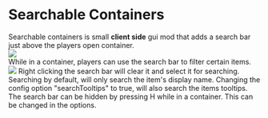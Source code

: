 # Searchable Containers
Searchable containers is small <b>client side</b> gui mod that adds a search bar just above the players open container.  
![](https://i.imgur.com/UZBmZaO.png)  
While in a container, players can use the search bar to filter certain items.  
![](https://i.imgur.com/g8hMt7i.png)
Right clicking the search bar will clear it and select it for searching.  
Searching by default, will only search the item's display name. Changing the config option "searchTooltips" to true, will also search the items tooltips.  
The search bar can be hidden by pressing H while in a container. This can be changed in the options.